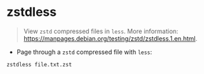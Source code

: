 # zstdless

> View `zstd` compressed files in `less`.
> More information: <https://manpages.debian.org/testing/zstd/zstdless.1.en.html>.

- Page through a `zstd` compressed file with `less`:

`zstdless file.txt.zst`
